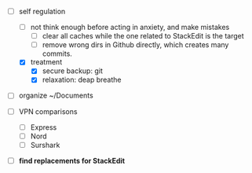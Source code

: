 - [ ] self regulation
	- [ ] not think enough before acting in anxiety, and make mistakes
		- [ ] clear all caches while the one related to StackEdit is the target
		- [ ] remove wrong dirs in Github directly, which creates many commits.
	- [x] treatment
		- [x] secure backup: git
		- [x] relaxation: deap breathe
- [ ] organize ~/Documents
- [ ] VPN comparisons
	- [ ] Express
	- [ ] Nord
	- [ ] Surshark
- [ ] **find replacements for StackEdit**
		

